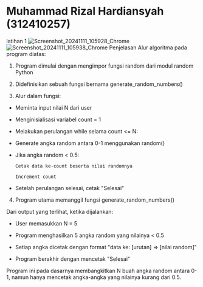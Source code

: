 # Muhammad Rizal Hardiansyah (312410257)
latihan 1
![Screenshot_20241111_105928_Chrome](https://github.com/user-attachments/assets/43fe4bbc-9a81-4319-b783-8a029ca01329)
![Screenshot_20241111_105938_Chrome](https://github.com/user-attachments/assets/81ede701-8047-4e60-a2a6-1fee5b0d6869)
Penjelasan Alur algoritma pada program diatas:

1. Program dimulai dengan mengimpor fungsi random dari modul random Python

2. Didefinisikan sebuah fungsi bernama generate_random_numbers()

3. Alur dalam fungsi:

* Meminta input nilai N dari user

* Menginisialisasi variabel count = 1

* Melakukan perulangan while selama count <= N:

* Generate angka random antara 0-1 menggunakan random()

* Jika angka random < 0.5:

      Cetak data ke-count beserta nilai randomnya

      Increment count


 * Setelah perulangan selesai, cetak "Selesai"

4. Program utama memanggil fungsi generate_random_numbers()

Dari output yang terlihat, ketika dijalankan:

* User memasukkan N = 5

* Program menghasilkan 5 angka random yang nilainya < 0.5

* Setiap angka dicetak dengan format "data ke: [urutan] => [nilai random]"

* Program berakhir dengan mencetak "Selesai"

Program ini pada dasarnya membangkitkan N buah angka random antara 0-1, namun hanya mencetak angka-angka yang nilainya kurang dari 0.5.
